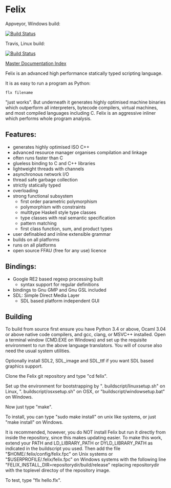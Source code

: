 
Felix
=====


Appveyor, Windows build:

[![Build Status](https://ci.appveyor.com/api/projects/status/q9w45r6b2chnsre1?svg=true)](https://ci.appveyor.com/project/skaller/felix)


Travis, Linux build:

[![Build Status](https://travis-ci.org/felix-lang/felix.svg?branch=master)](https://travis-ci.org/felix-lang/felix)


[Master Documentation Index](http://felix-documentation-master.readthedocs.io/en/latest)

Felix is an advanced high performance statically typed scripting language.

It is as easy to run a program as Python:

```
flx filename
```

"just works". But underneath it generates highly optimised machine
binaries which outperform all interpreters, bytecode compilers,
virtual machines, and most compiled languages including C.
Felix is an aggressive inliner which performs whole program
analysis.

Features:
----------

- generates highly optimised ISO C++
- advanced resource manager organises compilation and linkage
- often runs faster than C
- glueless binding to C and C++ libraries
- lightweight threads with channels
- asynchronous network I/O
- thread safe garbage collection
- strictly statically typed
- overloading
- strong functional subsystem
  * first order parametric polymorphism
  * polymorphism with constraints
  * multitype Haskell style type classes
  * type classes with real semantic specification
  * pattern matching
  * first class function, sum, and product types
- user definabled and inline extensible grammar
- builds on all platforms
- runs on all platforms
- open source FFAU (free for any use) licence

Bindings:
-----------

- Google RE2 based regexp processing built
  * syntax support for regular definitions
- bindings to Gnu GMP and Gnu GSL included
- SDL: Simple Direct Media Layer
  * SDL based platform independent GUI 

Building
--------

To build from source first ensure you have Python 3.4 or above, Ocaml 3.04 or above native code compilers, and gcc, clang, or MSVC++ installed.  Open a terminal window (CMD.EXE on Windows) and set up the requisite environment to run the above language translators. You will of course also need the usual system utilities.

Optionally install SDL2, SDL_image and SDL_ttf if you want SDL based graphics support.

Clone the Felix git repository and type "cd felix".

Set up the environment for bootstrapping by ". buildscript/linuxsetup.sh" on Linux, ". buildscript/osxsetup.sh" on OSX, or "buildscript/windowsetup.bat" on Windows.

Now just type "make".

To install, you can type "sudo make install" on unix like systems, or just "make install" on Windows.

It is recommended, however, you do NOT install Felix but run it directly from inside the repository, since this makes updating easier. To make this work, extend your PATH and LD_LIBRARY_PATH or DYLD_LIBRARY_PATH as indicated in the buildscript you used. Then add the file "$HOME/.felix/config/felix.fpc" on Unix systems or "$USERPROFILE/.felix/felix.fpc" on Windows systems with the following line "FELIX_INSTALL_DIR=repositorydir/build/release" replacing repositorydir with the toplevel directoy of the repository image.

To test, type "flx hello.flx".


